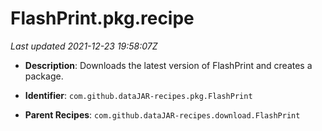 # FlashPrint.pkg.recipe

_Last updated 2021-12-23 19:58:07Z_

- **Description**: Downloads the latest version of FlashPrint and creates a package.

- **Identifier**: `com.github.dataJAR-recipes.pkg.FlashPrint`

- **Parent Recipes**: `com.github.dataJAR-recipes.download.FlashPrint`